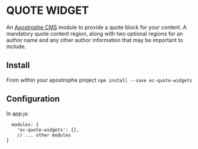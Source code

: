 # QUOTE WIDGET
An [Apostrophe CMS](http://apostrophecms.org/) module to provide a quote block
for your content. A mandatory quote content region, along with two optional
regions for an author name and any other author information that may be
important to include.

## Install
From within your apostrophe project `npm install --save ec-quote-widgets`

## Configuration
In app.js:

```
  modules: {
    'ec-quote-widgets': {},
    // ... other modules
}
```
